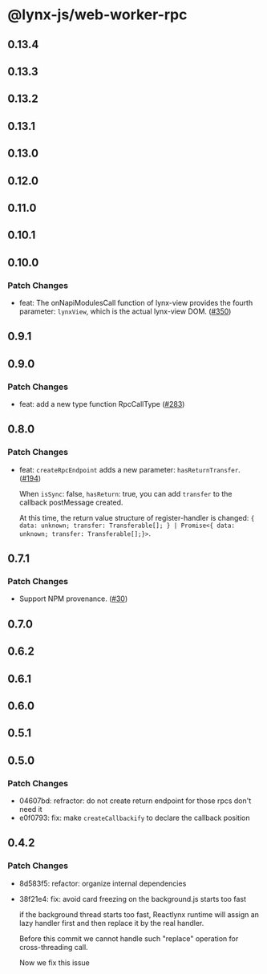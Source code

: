 # @lynx-js/web-worker-rpc

## 0.13.4

## 0.13.3

## 0.13.2

## 0.13.1

## 0.13.0

## 0.12.0

## 0.11.0

## 0.10.1

## 0.10.0

### Patch Changes

- feat: The onNapiModulesCall function of lynx-view provides the fourth parameter: `lynxView`, which is the actual lynx-view DOM. ([#350](https://github.com/lynx-family/lynx-stack/pull/350))

## 0.9.1

## 0.9.0

### Patch Changes

- feat: add a new type function RpcCallType ([#283](https://github.com/lynx-family/lynx-stack/pull/283))

## 0.8.0

### Patch Changes

- feat: `createRpcEndpoint` adds a new parameter: `hasReturnTransfer`. ([#194](https://github.com/lynx-family/lynx-stack/pull/194))

  When `isSync`: false, `hasReturn`: true, you can add `transfer` to the callback postMessage created.

  At this time, the return value structure of register-handler is changed: `{ data: unknown; transfer: Transferable[]; } | Promise<{ data: unknown; transfer: Transferable[];}>`.

## 0.7.1

### Patch Changes

- Support NPM provenance. ([#30](https://github.com/lynx-family/lynx-stack/pull/30))

## 0.7.0

## 0.6.2

## 0.6.1

## 0.6.0

## 0.5.1

## 0.5.0

### Patch Changes

- 04607bd: refractor: do not create return endpoint for those rpcs don't need it
- e0f0793: fix: make `createCallbackify` to declare the callback position

## 0.4.2

### Patch Changes

- 8d583f5: refactor: organize internal dependencies
- 38f21e4: fix: avoid card freezing on the background.js starts too fast

  if the background thread starts too fast, Reactlynx runtime will assign an lazy handler first and then replace it by the real handler.

  Before this commit we cannot handle such "replace" operation for cross-threading call.

  Now we fix this issue

